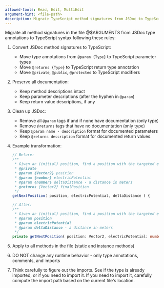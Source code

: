 ```yaml
---
allowed-tools: Read, Edit, MultiEdit
argument-hint: <file-path>
description: Migrate TypeScript method signatures from JSDoc to TypeScript syntax
---
```


Migrate all method signatures in the file @$ARGUMENTS from JSDoc type annotations to TypeScript syntax following these rules:

1. Convert JSDoc method signatures to TypeScript:
   - Move type annotations from `@param {Type}` to TypeScript parameter types
   - Move `@returns {Type}` to TypeScript return type annotation
   - Move `@private`, `@public`, `@protected` to TypeScript modifiers

2. Preserve all documentation:
   - Keep method descriptions intact
   - Keep parameter descriptions (after the hyphen in `@param`)
   - Keep return value descriptions, if any

3. Clean up JSDoc:
   - Remove all `@param` tags if and if none have documentation (only type)
   - Remove `@returns` tags that have no documentation (only type)
   - Keep `@param name - description` format for documented parameters
   - Keep `@returns description` format for documented return values

4. Example transformation:
   ```typescript
   // Before:
   /**
    * Given an (initial) position, find a position with the targeted electric potential
    * @private
    * @param {Vector2} position
    * @param {number} electricPotential
    * @param {number} deltaDistance - a distance in meters
    * @returns {Vector2} finalPosition
    */
   getNextPosition( position, electricPotential, deltaDistance ) {

   // After:
   /**
    * Given an (initial) position, find a position with the targeted electric potential
    * @param position
    * @param electricPotential
    * @param deltaDistance - a distance in meters
    */
   private getNextPosition( position: Vector2, electricPotential: number, deltaDistance: number ): Vector2 {
   ```

5. Apply to all methods in the file (static and instance methods)
6. DO NOT change any runtime behavior - only type annotations, comments, and imports
7. Think carefully to figure out the imports. See if the type is already imported, or if you need to import it. If you need to import it, carefully compute the import path based on the current file's location.